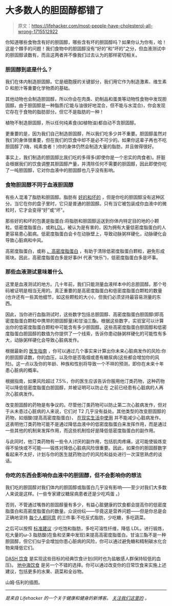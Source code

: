 # 大多数人的胆固醇都错了

> 原文：<https://lifehacker.com/most-people-have-cholesterol-all-wrong-1715512922>

你知道哪些食物含有好的胆固醇，哪些含有坏的胆固醇吗？如果你认为你有，哈！这是个棘手的问题！我们食物中的胆固醇没有“好的”和“坏的”之分，但血液测试中的胆固醇读数有，而且这两者并不像我们过去认为的那样密切相关。



### 胆固醇到底是什么？

我们在体内制造胆固醇。它是细胞膜的关键部分，我们用它作为制造激素、维生素 D 和胆汁等重要化学物质的基础。

其他动物也会制造胆固醇，所以你会在肉类、奶制品和蛋类等动物性食物中发现胆固醇。由于胆固醇是一种脂质(它能与油很好地混合，但不能与水混合)，你会发现它存在于食物的脂肪部分。但它不是脂肪的一种！

植物不制造胆固醇，所以任何纯素食(如植物油)都自动不含胆固醇。

更重要的是，因为我们自己制造胆固醇，所以我们吃多少并不重要。胆固醇虽然对我们的身体很重要，但在我们的饮食中却不是必不可少的。如果你这辈子再也不吃胆固醇了(嗨，纯素食者！)你的身体仍然会制造大量的脂肪，并且做得很好。

事实上，我们制造的胆固醇比我们吃的多得多(即使你是一个忠实的肉食者)。肝脏会根据我们的饮食调整其胆固醇产量，并清除任何不需要的胆固醇，因此即使你吃了一吨胆固醇，它对你血液中的胆固醇也几乎没有影响。

### 食物胆固醇不同于血液胆固醇

有些人混淆了脂肪和胆固醇。脂肪有 [好的和坏的](http://www.health.harvard.edu/staying-healthy/the-truth-about-fats-bad-and-good) ，但是你吃的胆固醇没有这种区分。当它在你的盘子里时，它只是普通的胆固醇。只有当它被包装成你血液中的微粒时，它才会变得“好”或“坏”。

那些好的和坏的包裹是脂蛋白:将脂肪和胆固醇运送到你体内特定目的地的小颗粒。低密度脂蛋白，或称[LDL](https://en.wikipedia.org/wiki/Low-density_lipoprotein)，被认为是有害的，因为拥有大量低密度脂蛋白的人更容易患心脏病。低密度脂蛋白会卡在动脉壁上，导致动脉粥样硬化，动脉硬化会导致心脏病和中风。

高密度脂蛋白，或称 [、高密度脂蛋白](https://en.wikipedia.org/wiki/High-density_lipoprotein) ，有助于清除低密度脂蛋白颗粒，避免形成斑块。因此，高密度脂蛋白多是好事(H 代表“快乐”)，低密度脂蛋白多是坏事。

### 那些血液测试意味着什么

这里是血液测试的地方。几十年前，我们只能测量血液样本中的总胆固醇。那个号码被证明是相当无用的。真正重要的是高密度脂蛋白和低密度脂蛋白颗粒的数量(也许还有一些其他细节，如这些颗粒的大小)，但我们必须坚持最容易测量的东西。

因此，当你进行血脂测试时，这些数字包括总胆固醇、高密度脂蛋白胆固醇(即高密度脂蛋白颗粒中携带的胆固醇量)和甘油三酯。根据这些数字，实验室可以计算出你的低密度脂蛋白颗粒中可能含有多少胆固醇。这些高密度脂蛋白胆固醇和低密度脂蛋白胆固醇的数值为你提供了一个线索，告诉你患动脉粥样硬化的可能性有多大，动脉粥样硬化会导致心脏病发作。

根据最新的 [医生指南](http://blog.heart.org/doctor-discussion-is-key-for-cholesterol-treatment/) ，你可以通过几个事实来计算出你未来心脏病发作的风险:你的胆固醇读数，你的血压，以及你是否吸烟或患有糖尿病(这些都会增加你的风险)。这一点以及你的年龄、种族和性别将导致一个不祥的预测，即你在未来十年患心脏病的概率。

根据指南，如果风险超过 7.5%，你的医生应该告诉你服用他汀类药物，这种药物可以降低低密度脂蛋白胆固醇，并被证明可以防止在 之前已经患有心脏病的人再次心脏病发作。

改变胆固醇的药物是有争议的。尽管他汀类药物可以防止第二次心脏病发作，但对于从未患过心脏病的人来说，它们对 T2 几乎没有益处。其他类型的改变胆固醇的药物，如烟酸(提高高密度脂蛋白)， [在现实生活中使用](http://www.uphs.upenn.edu/news/News_Releases/2013/03/rader/) 并不能减少心脏病发作。这表明他汀类药物可能不是通过降低血液中的低密度脂蛋白来发挥作用，而是通过一些其他的机制来发挥作用，而这些机制恰好是降低低密度脂蛋白的副作用。

与此同时，他汀类药物有一些令人讨厌的副作用，包括肌肉疼痛，这可能使锻炼变得不愉快或不可能——锻炼对降低心脏病风险很重要。因此，如果你的胆固醇数字看起来不太好，计划与你的医生就药物治疗的风险和益处进行一次深思熟虑的谈话。

### 你吃的东西会影响你血液中的胆固醇，但不会影响你的想法

我们吃的胆固醇对我们体内的胆固醇或脂蛋白几乎没有影响——至少对我们大多数人来说是这样。(一些专家建议糖尿病患者还是少吃鸡蛋 。)

否则，不管通过嘴唇的胆固醇量有多少，有益心脏健康的饮食都会提高你的低密度脂蛋白和高密度脂蛋白的数量。众说纷纭——毕竟这是营养问题——但是你总是会正确地坚持 [每个人都同意](http://vitals.lifehacker.com/the-only-three-things-everybody-agrees-on-when-it-comes-1709039566) 的三件事:不吃反式脂肪，少吃糖，多吃蔬菜。

之后可以按照 [标准建议](http://www.cnn.com/2009/HEALTH/expert.q.a/03/06/cholesterol.hdl.ldl.diet.jampolis/index.html?iref=24hours) :少吃饱和脂肪，多吃可溶性纤维，降低 LDL。进行锻炼，吃大量的ω-3 脂肪酸(在鱼和坚果中发现)来提高高密度脂蛋白。甘油三酯不是一种胆固醇，但它们似乎会增加你患心脏病的风险，你可以通过避免糖和精制碳水化合物来降低它们。

[DASH 饮食](http://dashdiet.org/what_is_the_dash_diet.asp) 是实现这些目标的经典饮食计划(同时也为盐敏感人群保持较低的血压)。 [地中海饮食](http://www.mayoclinic.org/healthy-lifestyle/nutrition-and-healthy-eating/in-depth/mediterranean-diet/art-20047801) 是另一个不错的选择。你可以通过改变你的日常饮食来实施上述建议，包括更多的水果、蔬菜和全谷物。

山姆·伍利的插图。

* * *

[](http://vitals.lifehacker.com/)**是来自 Lifehacker 的一个关于健康和健身的新博客。* [*关注我们这里的*](https://twitter.com/VitalsLH) *。**